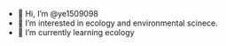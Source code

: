 - 👋 Hi, I’m @ye1509098
- 👀 I’m interested in ecology and environmental scinece.
- 🌱 I’m currently learning  ecology
<!---
ye1509098/ye1509098 is a ✨ special ✨ repository because its `README.md` (this file) appears on your GitHub profile.
You can click the Preview link to take a look at your changes.
--->
